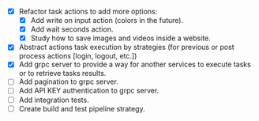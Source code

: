 - [x] Refactor task actions to add more options:
  - [x] Add write on input action (colors in the future).
  - [x] Add wait seconds action.
  - [x] Study how to save images and videos inside a website.
- [x] Abstract actions task execution by strategies (for previous or post process actions [login, logout, etc.])
- [x] Add grpc server to provide a way for another services to execute tasks or to retrieve tasks results.
- [ ] Add pagination to grpc server.
- [ ] Add API KEY authentication to grpc server.
- [ ] Add integration tests.
- [ ] Create build and test pipeline strategy.